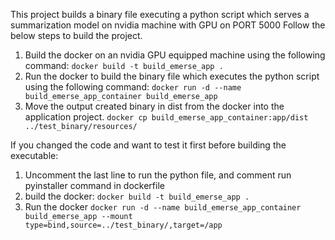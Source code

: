 This project builds a binary file executing a python script which serves a summarization model on nvidia machine with GPU on PORT 5000
Follow the below steps to build the project.

1. Build the docker on an nvidia GPU equipped machine using the following command:
   `docker build -t build_emerse_app .`
2. Run the docker to build the binary file which executes the python script using the following command:
   `docker run -d --name build_emerse_app_container build_emerse_app`
3. Move the output created binary in dist from the docker into the application project.
   `docker cp build_emerse_app_container:app/dist ../test_binary/resources/`

If you changed the code and want to test it first before building the executable:

1. Uncomment the last line to run the python file, and comment run pyinstaller command in dockerfile
2. build the docker:
   `docker build -t build_emerse_app .`
3. Run the docker
`docker run -d --name build_emerse_app_container build_emerse_app --mount type=bind,source=../test_binary/,target=/app`
